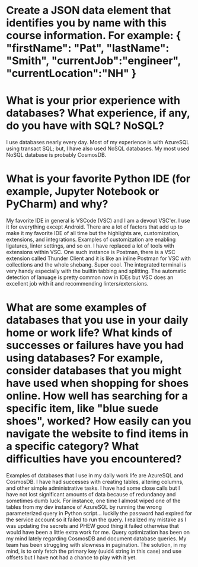 # Create a JSON data element that identifies you by name with this course information. For example: { "firstName": "Pat", "lastName": "Smith", "currentJob":"engineer", "currentLocation":"NH" }

# What is your prior experience with databases? What experience, if any, do you have with SQL? NoSQL?
I use databases nearly every day.  Most of my experience is with AzureSQL using transact SQL; but, I have also used NoSQL databases.  My most used NoSQL database is probably CosmosDB.

# What is your favorite Python IDE (for example, Jupyter Notebook or PyCharm) and why?
My favorite IDE in general is VSCode (VSC) and I am a devout VSC'er.  I use it for everything except Android.  There are a lot of factors that add up to make it my favorite IDE of all time but the highlights are, customization, extensions, and integrations.  Examples of customization are enabling ligatures, linter settings, and so on.  I have replaced a lot of tools with extensions within VSC.  One such instance is Postman, there is a VSC extension called Thunder Client and it is like an inline Postman for VSC with collections and the whole shebang.  Super cool.  The integrated terminal is very handy especially with the builtin tabbing and splitting.  The automatic detection of lanuage is pretty common now in IDEs but VSC does an excellent job with it and recommending linters/extensions.  

# What are some examples of databases that you use in your daily home or work life? What kinds of successes or failures have you had using databases? For example, consider databases that you might have used when shopping for shoes online. How well has searching for a specific item, like "blue suede shoes", worked? How easily can you navigate the website to find items in a specific category? What difficulties have you encountered?
Examples of databases that I use in my daily work life are AzureSQL and CosmosDB.  I have had successes with creating tables, altering columns, and other simple administrative tasks.  I have had some close calls but I have not lost significant amounts of data because of redundancy and sometimes dumb luck.  For instance, one time I almost wiped one of the tables from my dev instance of AzureSQL by running the wrong parameterized query in Python script... luckily the password had expired for the service account so it failed to run the query.  I realized my mistake as I was updating the secrets and PHEW good thing it failed otherwise that would have been a little extra work for me.  Query optimization has been on my mind lately regarding CosmosDB and document database queries.  My team has been struggling with slowness in pagination.  The solution, in my mind, is to only fetch the primary key (uuid4 string in this case) and use offsets but I have not had a chance to play with it yet.